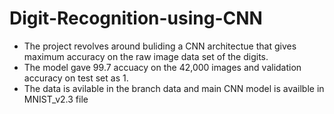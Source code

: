 # Digit-Recognition-using-CNN

- The project revolves around buliding a CNN architectue that gives maximum accuracy on the raw image data set of the digits.
- The model gave 99.7 accuacy on the 42,000 images and validation accuracy on test set as 1.
- The data is avilable in the branch data and main CNN model is availble in MNIST_v2.3 file
